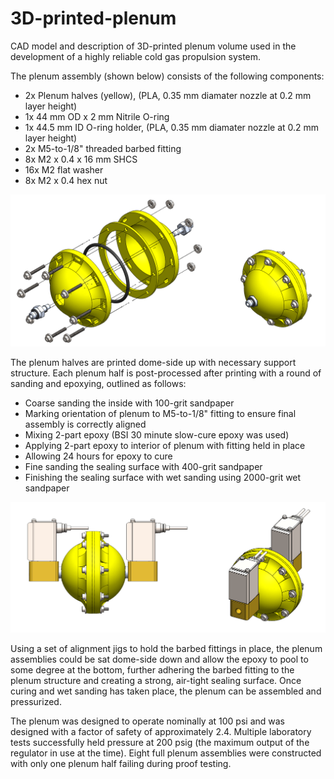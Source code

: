# 3D-printed-plenum
CAD model and description of 3D-printed plenum volume used in the development of a highly reliable cold gas propulsion system.

The plenum assembly (shown below) consists of the following components:
- 2x Plenum halves (yellow), (PLA, 0.35 mm diamater nozzle at 0.2 mm layer height)
- 1x 44 mm OD x 2 mm Nitrile O-ring
- 1x 44.5 mm ID O-ring holder, (PLA, 0.35 mm diamater nozzle at 0.2 mm layer height)
- 2x M5-to-1/8" threaded barbed fitting 
- 8x M2 x 0.4 x 16 mm SHCS
- 16x M2 flat washer
- 8x M2 x 0.4 hex nut

![Exploded plenum CAD model](/plenum-both.PNG)


The plenum halves are printed dome-side up with necessary support structure. Each plenum half is post-processed after printing with a round of sanding and epoxying, outlined as follows:

- Coarse sanding the inside with 100-grit sandpaper
- Marking orientation of plenum to M5-to-1/8" fitting to ensure final assembly is correctly aligned
- Mixing 2-part epoxy (BSI 30 minute slow-cure epoxy was used)
- Applying 2-part epoxy to interior of plenum with fitting held in place
- Allowing 24 hours for epoxy to cure
- Fine sanding the sealing surface with 400-grit sandpaper
- Finishing the sealing surface with wet sanding using 2000-grit wet sandpaper

![Plenum with valves assembled](/valve-plenum-valve-botho.PNG)


Using a set of alignment jigs to hold the barbed fittings in place, the plenum assemblies could be sat dome-side down and allow the epoxy to pool to some degree at the bottom, further adhering the barbed fitting to the plenum structure and creating a strong, air-tight sealing surface. Once curing and wet sanding has taken place, the plenum can be assembled and pressurized.

The plenum was designed to operate nominally at 100 psi and was designed with a factor of safety of approximately 2.4. Multiple laboratory tests successfully held pressure at 200 psig (the maximum output of the regulator in use at the time). Eight full plenum assemblies were constructed with only one plenum half failing during proof testing.
